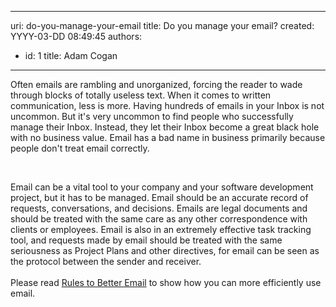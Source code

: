 

---
uri: do-you-manage-your-email
title: Do you manage your email?
created: YYYY-03-DD 08:49:45
authors:
  - id: 1
    title: Adam Cogan
---




<span class='intro'> Often emails are rambling and unorganized, forcing the reader to wade through blocks of totally useless text. When it comes to written communication, less is more. Having hundreds of emails in your Inbox is not uncommon. But it's very uncommon to find people who successfully manage their Inbox.&#160;Instead, they let their Inbox become a great black hole with no business value. Email has a bad name in business primarily because people don't treat email correctly. <br><div>​<br></div> </span>

<p>​Email can be a vital tool to your company and your software development project, but it has to be managed. Email should be an accurate record of requests, conversations, and decisions. Emails are legal documents and should be treated with the same care as any other correspondence with clients or employees. Email is also in an extremely effective task tracking tool, and requests made by email should be treated with the same seriousness as Project Plans and other directives, for email can be seen as the protocol between the sender and receiver.<br>​<br>Please read <a href="/_layouts/15/FIXUPREDIRECT.ASPX?WebId=3dfc0e07-e23a-4cbb-aac2-e778b71166a2&amp;TermSetId=07da3ddf-0924-4cd2-a6d4-a4809ae20160&amp;TermId=9775587d-d391-4b7d-8654-96953eeb9cfc">Rules to Better Email</a> to show how you can more efficiently use email.<br></p>


